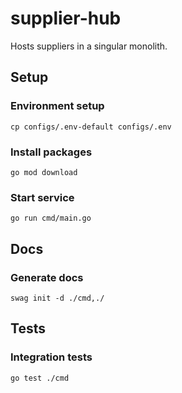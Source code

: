# supplier-hub

Hosts suppliers in a singular monolith.

## Setup

### Environment setup

    cp configs/.env-default configs/.env

### Install packages

    go mod download

### Start service

    go run cmd/main.go

## Docs

### Generate docs

    swag init -d ./cmd,./

## Tests

### Integration tests

    go test ./cmd
